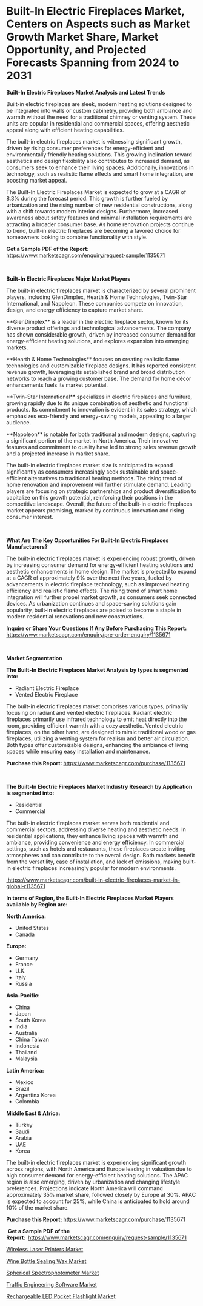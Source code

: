 <p><h1>Built-In Electric Fireplaces Market, Centers on Aspects such as Market Growth Market Share, Market Opportunity, and Projected Forecasts Spanning from 2024 to 2031</h1></p><p><strong>Built-In Electric Fireplaces Market Analysis and Latest Trends</strong></p>
<p><p>Built-in electric fireplaces are sleek, modern heating solutions designed to be integrated into walls or custom cabinetry, providing both ambiance and warmth without the need for a traditional chimney or venting system. These units are popular in residential and commercial spaces, offering aesthetic appeal along with efficient heating capabilities. </p><p>The built-in electric fireplaces market is witnessing significant growth, driven by rising consumer preferences for energy-efficient and environmentally friendly heating solutions. This growing inclination toward aesthetics and design flexibility also contributes to increased demand, as consumers seek to enhance their living spaces. Additionally, innovations in technology, such as realistic flame effects and smart home integration, are boosting market appeal.</p><p>The Built-In Electric Fireplaces Market is expected to grow at a CAGR of 8.3% during the forecast period. This growth is further fueled by urbanization and the rising number of new residential constructions, along with a shift towards modern interior designs. Furthermore, increased awareness about safety features and minimal installation requirements are attracting a broader consumer base. As home renovation projects continue to trend, built-in electric fireplaces are becoming a favored choice for homeowners looking to combine functionality with style.</p></p>
<p><strong>Get a Sample PDF of the Report:&nbsp;</strong> <a href="https://www.marketscagr.com/enquiry/request-sample/1135671?utm_campaign=1261&utm_medium=2&utm_source=Github&utm_content=ia&utm_term=09102024&utm_id=built-in-electric-fireplaces">https://www.marketscagr.com/enquiry/request-sample/1135671</a></p>
<p>&nbsp;</p>
<p><strong>Built-In Electric Fireplaces Major Market Players</strong></p>
<p><p>The built-in electric fireplaces market is characterized by several prominent players, including GlenDimplex, Hearth & Home Technologies, Twin-Star International, and Napoleon. These companies compete on innovation, design, and energy efficiency to capture market share. </p><p>**GlenDimplex** is a leader in the electric fireplace sector, known for its diverse product offerings and technological advancements. The company has shown considerable growth, driven by increased consumer demand for energy-efficient heating solutions, and explores expansion into emerging markets.</p><p>**Hearth & Home Technologies** focuses on creating realistic flame technologies and customizable fireplace designs. It has reported consistent revenue growth, leveraging its established brand and broad distribution networks to reach a growing customer base. The demand for home décor enhancements fuels its market potential.</p><p>**Twin-Star International** specializes in electric fireplaces and furniture, growing rapidly due to its unique combination of aesthetic and functional products. Its commitment to innovation is evident in its sales strategy, which emphasizes eco-friendly and energy-saving models, appealing to a larger audience.</p><p>**Napoleon** is notable for both traditional and modern designs, capturing a significant portion of the market in North America. Their innovative features and commitment to quality have led to strong sales revenue growth and a projected increase in market share.</p><p>The built-in electric fireplaces market size is anticipated to expand significantly as consumers increasingly seek sustainable and space-efficient alternatives to traditional heating methods. The rising trend of home renovation and improvement will further stimulate demand. Leading players are focusing on strategic partnerships and product diversification to capitalize on this growth potential, reinforcing their positions in the competitive landscape. Overall, the future of the built-in electric fireplaces market appears promising, marked by continuous innovation and rising consumer interest.</p></p>
<p>&nbsp;</p>
<p><strong>What Are The Key Opportunities For Built-In Electric Fireplaces Manufacturers?</strong></p>
<p><p>The built-in electric fireplaces market is experiencing robust growth, driven by increasing consumer demand for energy-efficient heating solutions and aesthetic enhancements in home design. The market is projected to expand at a CAGR of approximately 9% over the next five years, fueled by advancements in electric fireplace technology, such as improved heating efficiency and realistic flame effects. The rising trend of smart home integration will further propel market growth, as consumers seek connected devices. As urbanization continues and space-saving solutions gain popularity, built-in electric fireplaces are poised to become a staple in modern residential renovations and new constructions.</p></p>
<p><strong>Inquire or Share Your Questions If Any Before Purchasing This Report:</strong> <a href="https://www.marketscagr.com/enquiry/pre-order-enquiry/1135671?utm_campaign=1261&utm_medium=2&utm_source=Github&utm_content=ia&utm_term=09102024&utm_id=built-in-electric-fireplaces">https://www.marketscagr.com/enquiry/pre-order-enquiry/1135671</a></p>
<p>&nbsp;</p>
<p><strong>Market Segmentation</strong></p>
<p><strong>The Built-In Electric Fireplaces Market Analysis by types is segmented into:</strong></p>
<p><ul><li>Radiant Electric Fireplace</li><li>Vented Electric Fireplace</li></ul></p>
<p><p>The built-in electric fireplaces market comprises various types, primarily focusing on radiant and vented electric fireplaces. Radiant electric fireplaces primarily use infrared technology to emit heat directly into the room, providing efficient warmth with a cozy aesthetic. Vented electric fireplaces, on the other hand, are designed to mimic traditional wood or gas fireplaces, utilizing a venting system for realism and better air circulation. Both types offer customizable designs, enhancing the ambiance of living spaces while ensuring easy installation and maintenance.</p></p>
<p><strong>Purchase this Report:&nbsp;</strong><a href="https://www.marketscagr.com/purchase/1135671?utm_campaign=1261&utm_medium=2&utm_source=Github&utm_content=ia&utm_term=09102024&utm_id=built-in-electric-fireplaces">https://www.marketscagr.com/purchase/1135671</a></p>
<p>&nbsp;</p>
<p><strong>The Built-In Electric Fireplaces Market Industry Research by Application is segmented into:</strong></p>
<p><ul><li>Residential</li><li>Commercial</li></ul></p>
<p><p>The built-in electric fireplaces market serves both residential and commercial sectors, addressing diverse heating and aesthetic needs. In residential applications, they enhance living spaces with warmth and ambiance, providing convenience and energy efficiency. In commercial settings, such as hotels and restaurants, these fireplaces create inviting atmospheres and can contribute to the overall design. Both markets benefit from the versatility, ease of installation, and lack of emissions, making built-in electric fireplaces increasingly popular for modern environments.</p></p>
<p><a href="https://www.marketscagr.com/built-in-electric-fireplaces-market-in-global-r1135671?utm_campaign=1261&utm_medium=2&utm_source=Github&utm_content=ia&utm_term=09102024&utm_id=built-in-electric-fireplaces">&nbsp;https://www.marketscagr.com/built-in-electric-fireplaces-market-in-global-r1135671</a></p>
<p><strong>In terms of Region, the Built-In Electric Fireplaces Market Players available by Region are:</strong></p>
<p>
    <p> <strong> North America: </strong>
        <ul>
            <li>United States</li>
            <li>Canada</li>
        </ul>
        </p> 
    <p> <strong> Europe: </strong>
        <ul>
            <li>Germany</li>
            <li>France</li>
            <li>U.K.</li>
            <li>Italy</li>
            <li>Russia</li>
        </ul>
        </p> 
    <p> <strong> Asia-Pacific: </strong>
        <ul>
            <li>China</li>
            <li>Japan</li>
            <li>South Korea</li>
            <li>India</li>
            <li>Australia</li>
            <li>China Taiwan</li>
            <li>Indonesia</li>
            <li>Thailand</li>
            <li>Malaysia</li>
        </ul>
        </p> 
    <p> <strong> Latin America: </strong>
        <ul>
            <li>Mexico</li>
            <li>Brazil</li>
            <li>Argentina Korea</li>
            <li>Colombia</li>
        </ul>
        </p> 
    <p> <strong> Middle East & Africa: </strong>
        <ul>
            <li>Turkey</li>
            <li>Saudi</li>
            <li>Arabia</li>
            <li>UAE</li>
            <li>Korea</li>
        </ul>
    </p>
    </p>
<p><p>The built-in electric fireplaces market is experiencing significant growth across regions, with North America and Europe leading in valuation due to high consumer demand for energy-efficient heating solutions. The APAC region is also emerging, driven by urbanization and changing lifestyle preferences. Projections indicate North America will command approximately 35% market share, followed closely by Europe at 30%. APAC is expected to account for 25%, while China is anticipated to hold around 10% of the market share.</p></p>
<p><strong>Purchase this Report: </strong><a href="https://www.marketscagr.com/purchase/1135671?utm_campaign=1261&utm_medium=2&utm_source=Github&utm_content=ia&utm_term=09102024&utm_id=built-in-electric-fireplaces">https://www.marketscagr.com/purchase/1135671</a></p>
<p>&nbsp;<strong>Get a Sample PDF of the Report:&nbsp;&nbsp;</strong><a href="https://www.marketscagr.com/enquiry/request-sample/1135671?utm_campaign=1261&utm_medium=2&utm_source=Github&utm_content=ia&utm_term=09102024&utm_id=built-in-electric-fireplaces">https://www.marketscagr.com/enquiry/request-sample/1135671</a></p>
<p><strong></strong></p>
<p><p><a href="https://www.linkedin.com/pulse/insights-wireless-laser-printers-market-players-size-geographical-ngm0f?utm_campaign=1261&utm_medium=2&utm_source=Github&utm_content=ia&utm_term=09102024&utm_id=built-in-electric-fireplaces">Wireless Laser Printers Market</a></p><p><a href="https://www.linkedin.com/pulse/global-wine-bottle-sealing-wax-market-opportunities-forecast-xs5ne?utm_campaign=1261&utm_medium=2&utm_source=Github&utm_content=ia&utm_term=09102024&utm_id=built-in-electric-fireplaces">Wine Bottle Sealing Wax Market</a></p><p><a href="https://www.linkedin.com/pulse/global-spherical-spectrophotometer-industry-analysis-share-growth-jvrrf?utm_campaign=1261&utm_medium=2&utm_source=Github&utm_content=ia&utm_term=09102024&utm_id=built-in-electric-fireplaces">Spherical Spectrophotometer Market</a></p><p><a href="https://www.linkedin.com/pulse/market-leaders-laggards-global-traffic-engineering-software-trends-xmn7c?utm_campaign=1261&utm_medium=2&utm_source=Github&utm_content=ia&utm_term=09102024&utm_id=built-in-electric-fireplaces">Traffic Engineering Software Market</a></p><p><a href="https://www.linkedin.com/pulse/rechargeable-led-pocket-flashlight-market-transformation-fv3bc?utm_campaign=1261&utm_medium=2&utm_source=Github&utm_content=ia&utm_term=09102024&utm_id=built-in-electric-fireplaces">Rechargeable LED Pocket Flashlight Market</a></p></p>